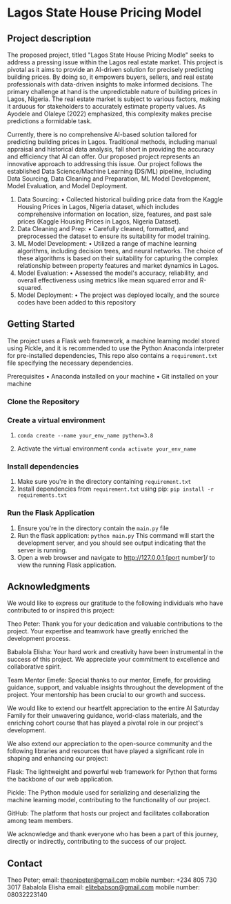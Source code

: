 # Lagos State House Pricing Model


## Project description 
The proposed project, titled "Lagos State House Pricing Modle" seeks to address a pressing issue within the Lagos real estate market. This project is pivotal as it aims to provide an AI-driven solution for precisely predicting building prices. By doing so, it empowers buyers, sellers, and real estate professionals with data-driven insights to make informed decisions. The primary challenge at hand is the unpredictable nature of building prices in Lagos, Nigeria. The real estate market is subject to various factors, making it arduous for stakeholders to accurately estimate property values. As Ayodele and Olaleye (2022) emphasized, this complexity makes precise predictions a formidable task.

Currently, there is no comprehensive AI-based solution tailored for predicting building prices in Lagos. Traditional methods, including manual appraisal and historical data analysis, fall short in providing the accuracy and efficiency that AI can offer. Our proposed project represents an innovative approach to addressing this issue. Our project follows the established Data Science/Machine Learning (DS/ML) pipeline, including Data Sourcing, Data Cleaning and Preparation, ML Model Development, Model Evaluation, and Model Deployment.

1.	Data Sourcing:
•	Collected historical building price data from the Kaggle Housing Prices in Lagos, Nigeria dataset, which includes comprehensive information on location, size, features, and past sale prices (Kaggle Housing Prices in Lagos, Nigeria Dataset).
2.	Data Cleaning and Prep:
•	Carefully cleaned, formatted, and preprocessed the dataset to ensure its suitability for model training.
3.	ML Model Development:
•	Utilized a range of machine learning algorithms, including decision trees, and neural networks. The choice of these algorithms is based on their suitability for capturing the complex relationship between property features and market dynamics in Lagos.
4.	Model Evaluation:
•	Assessed the model's accuracy, reliability, and overall effectiveness using metrics like mean squared error and R-squared.
5. Model Deployment:
•	The project was deployed locally, and the source codes have been added to this repository


## Getting Started 
The project uses a Flask web framework, a machine learning model stored using Pickle, and it is recommended to use the Python Anaconda interpreter for pre-installed dependencies, This repo also contains a `requirement.txt` file specifying the necessary dependencies.

Prerequisites
• Anaconda installed on your machine
• Git installed on your machine

### Clone the Repository
### Create a virtual environment
1. ``` conda create --name your_env_name python=3.8 ```

2. Activate the virtual environment
   ``` conda activate your_env_name ```
### Install dependencies
1. Make sure you're in the directory containing `requirement.txt`
2. Install dependencies from `requirement.txt` using pip:
   ``` pip install -r requirements.txt ```

### Run the Flask Application
1. Ensure you're in the directory contain the `main.py` file
2. Run the flask application:
   ``` python main.py ```
   This command will start the development server, and you should see output indicating that the server is running.
3. Open a web browser and navigate to http://127.0.0.1:[port number]/ to view the running Flask application.


## Acknowledgments
We would like to express our gratitude to the following individuals who have contributed to or inspired this project:

Theo Peter: Thank you for your dedication and valuable contributions to the project. Your expertise and teamwork have greatly enriched the development process.

Babalola Elisha: Your hard work and creativity have been instrumental in the success of this project. We appreciate your commitment to excellence and collaborative spirit.

Team Mentor Emefe: Special thanks to our mentor, Emefe, for providing guidance, support, and valuable insights throughout the development of the project. Your mentorship has been crucial to our growth and success.

We would like to extend our heartfelt appreciation to the entire AI Saturday Family for their unwavering guidance, world-class materials, and the enriching cohort course that has played a pivotal role in our project's development. 

We also extend our appreciation to the open-source community and the following libraries and resources that have played a significant role in shaping and enhancing our project:

Flask: The lightweight and powerful web framework for Python that forms the backbone of our web application.

Pickle: The Python module used for serializing and deserializing the machine learning model, contributing to the functionality of our project.

GitHub: The platform that hosts our project and facilitates collaboration among team members.

We acknowledge and thank everyone who has been a part of this journey, directly or indirectly, contributing to the success of our project.

## Contact
Theo Peter;
  email: theonipeter@gmail.com
  mobile number: +234 805 730 3017
Babalola Elisha
  email: elitebabson@gmail.com
  mobile number: 08032223140


